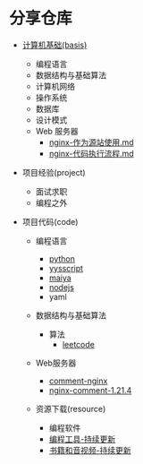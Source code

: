 # 分享仓库

- [计算机基础(basis)](https://gitee.com/chik567/b100_knowledge)
  - 编程语言
  - 数据结构与基础算法
  - 计算机网络
  - 操作系统
  - 数据库
  - 设计模式
  - Web 服务器
    - [nginx-作为源站使用.md](https://gitee.com/chik567/nginx-comment-1.21.4/blob/master/nginx-作为源站使用.md)
    - [nginx-代码执行流程.md](https://gitee.com/chik567/nginx-comment-1.21.4/blob/master/nginx-代码执行流程.md)
  
- 项目经验(project)
  - 面试求职
  - 编程之外
  
- 项目代码(code)
  
  - 编程语言

    - [python](https://gitee.com/chik567/python)
    - [yysscript](https://gitee.com/chik567/new_yysscript)
    - [maiya](https://gitee.com/chik567/maiya)
    - [nodejs](https://gitee.com/chik567/nodejs)
    - yaml

  - 数据结构与基础算法
    - 算法
      - [leetcode](https://gitee.com/chik567/leetcode)

  - Web服务器
    - [comment-nginx](https://gitee.com/chik567/comment-nginx)
    - [nginx-comment-1.21.4](https://gitee.com/chik567/nginx-comment-1.21.4)
  
  - 资源下载(resource)
    - 编程软件
    - [编程工具-持续更新](https://gitee.com/chik567/A000_life)
    - [书籍和音视频-持续更新](https://gitee.com/chik567/resouce)
